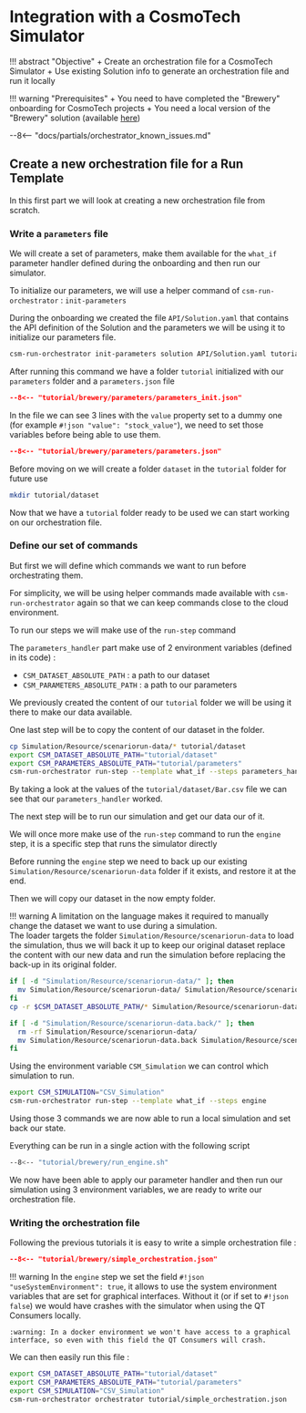 # Integration with a CosmoTech Simulator

!!! abstract "Objective"
    + Create an orchestration file for a CosmoTech Simulator
    + Use existing Solution info to generate an orchestration file and run it locally

!!! warning "Prerequisites"
    + You need to have completed the "Brewery" onboarding for CosmoTech projects
    + You need a local version of the "Brewery" solution (available [here](https://github.com/Cosmo-Tech/onboarding-brewery-solution))

--8<-- "docs/partials/orchestrator_known_issues.md"

## Create a new orchestration file for a Run Template

In this first part we will look at creating a new orchestration file from scratch.

### Write a `parameters` file

We will create a set of parameters, make them available for the `what_if` parameter handler defined during the onboarding and then run our simulator.

To initialize our parameters, we will use a helper command of `csm-run-orchestrator` : `init-parameters`

During the onboarding we created the file `API/Solution.yaml` that contains the API definition of the Solution and the parameters we will be using it to initialize our parameters file. 

```bash title="Initialize parameters.json"
csm-run-orchestrator init-parameters solution API/Solution.yaml tutorial/parameters what_if --no-write-csv --write-json
```

After running this command we have a folder `tutorial` initialized with our `parameters` folder and a `parameters.json` file

```json title="tutorial/parameters/parameters.json" linenums="1"
--8<-- "tutorial/brewery/parameters/parameters_init.json"
```

In the file we can see 3 lines with the `value` property set to a dummy one (for example `#!json "value": "stock_value"`), we need to set those variables before being able to use them.

```json title="updated parameters.json" linenums="1" hl_lines="4 10 16"
--8<-- "tutorial/brewery/parameters/parameters.json"
```

Before moving on we will create a folder `dataset` in the `tutorial` folder for future use

```bash
mkdir tutorial/dataset
```

Now that we have a `tutorial` folder ready to be used we can start working on our orchestration file.

### Define our set of commands

But first we will define which commands we want to run before orchestrating them.

For simplicity, we will be using helper commands made available with `csm-run-orchestrator` again so that we can keep commands close to the cloud environment.

To run our steps we will make use of the `run-step` command

The `parameters_handler` part make use of 2 environment variables (defined in its code) : 
- `CSM_DATASET_ABSOLUTE_PATH` : a path to our dataset
- `CSM_PARAMETERS_ABSOLUTE_PATH` : a path to our parameters

We previously created the content of our `tutorial` folder we will be using it there to make our data available.

One last step will be to copy the content of our dataset in the folder.

```bash title="run parameter handler step"
cp Simulation/Resource/scenariorun-data/* tutorial/dataset
export CSM_DATASET_ABSOLUTE_PATH="tutorial/dataset"
export CSM_PARAMETERS_ABSOLUTE_PATH="tutorial/parameters"
csm-run-orchestrator run-step --template what_if --steps parameters_handler
```

By taking a look at the values of the `tutorial/dataset/Bar.csv` file we can see that our `parameters_handler` worked.

The next step will be to run our simulation and get our data our of it.

We will once more make use of the `run-step` command to run the `engine` step, it is a specific step that runs the simulator directly

Before running the `engine` step we need to back up our existing `Simulation/Resource/scenariorun-data` folder if it exists, and restore it at the end.

Then we will copy our dataset in the now empty folder.

!!! warning
    A limitation on the language makes it required to manually change the dataset we want to use during a simulation.  
    The loader targets the folder `Simulation/Resource/scenariorun-data` to load the simulation, 
    thus we will back it up to keep our original dataset replace the content with our new data and run the simulation 
    before replacing the back-up in its original folder.

```bash title="Back up scenariorun-data"
if [ -d "Simulation/Resource/scenariorun-data/" ]; then
  mv Simulation/Resource/scenariorun-data/ Simulation/Resource/scenariorun-data.back
fi
cp -r $CSM_DATASET_ABSOLUTE_PATH/* Simulation/Resource/scenariorun-data/
```

```bash title="restore scenariorun-data"
if [ -d "Simulation/Resource/scenariorun-data.back/" ]; then
  rm -rf Simulation/Resource/scenariorun-data/ 
  mv Simulation/Resource/scenariorun-data.back Simulation/Resource/scenariorun-data 
fi
```

Using the environment variable `CSM_Simulation` we can control which simulation to run.

```bash title="run simulation"
export CSM_SIMULATION="CSV_Simulation"
csm-run-orchestrator run-step --template what_if --steps engine
```

Using those 3 commands we are now able to run a local simulation and set back our state.

Everything can be run in a single action with the following script
```bash title="tutorial/run_engine.sh"
--8<-- "tutorial/brewery/run_engine.sh"
```

We now have been able to apply our parameter handler and then run our simulation using 3 environment variables, 
we are ready to write our orchestration file.

### Writing the orchestration file

Following the previous tutorials it is easy to write a simple orchestration file :

```json title="tutorial/simple_orchestration.json" 
--8<-- "tutorial/brewery/simple_orchestration.json"
```

!!! warning
    In the `engine` step we set the field `#!json "useSystemEnvironment": true`, 
    it allows to use the system environment variables that are set for graphical interfaces.
    Without it (or if set to `#!json false`) we would have crashes with the simulator when using the QT Consumers locally.
    
    :warning: In a docker environment we won't have access to a graphical interface, so even with this field the QT Consumers will crash.


We can then easily run this file :

```bash title="run simple_orchestration.json" 
export CSM_DATASET_ABSOLUTE_PATH="tutorial/dataset"
export CSM_PARAMETERS_ABSOLUTE_PATH="tutorial/parameters"
export CSM_SIMULATION="CSV_Simulation"
csm-run-orchestrator orchestrator tutorial/simple_orchestration.json
```